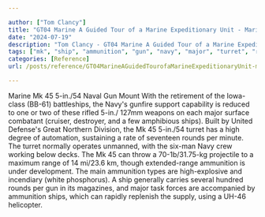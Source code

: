 ```yaml
---

author: ["Tom Clancy"]
title: "GT04 Marine A Guided Tour of a Marine Expeditionary Unit - Marine_split_062.html"
date: "2024-07-19"
description: "Tom Clancy - GT04 Marine A Guided Tour of a Marine Expeditionary Unit"
tags: ["mk", "ship", "ammunition", "gun", "navy", "major", "turret", "round", "per", "marine", "naval", "mount", "retirement", "battleship", "gunfire", "support", "capability", "reduced", "one", "two", "rifled", "weapon", "surface", "combatant", "cruiser"]
categories: [Reference]
url: /posts/reference/GT04MarineAGuidedTourofaMarineExpeditionaryUnit-marinesplit062html

---
```



Marine
Mk 45 5-in./54 Naval Gun Mount
With the retirement of the Iowa-class (BB-61) battleships, the Navy's gunfire support capability is reduced to one or two of these rifled 5-in./ 127mm weapons on each major surface combatant (cruiser, destroyer, and a few amphibious ships). Built by United Defense's Great Northern Division, the Mk 45 5-in./54 turret has a high degree of automation, sustaining a rate of seventeen rounds per minute. The turret normally operates unmanned, with the six-man Navy crew working below decks. The Mk 45 can throw a 70-1b/31.75-kg projectile to a maximum range of 14 mi/23.6 km, though extended-range ammunition is under development. The main ammunition types are high-explosive and incendiary (white phosphorus). A ship generally carries several hundred rounds per gun in its magazines, and major task forces are accompanied by ammunition ships, which can rapidly replenish the supply, using a UH-46 helicopter.
